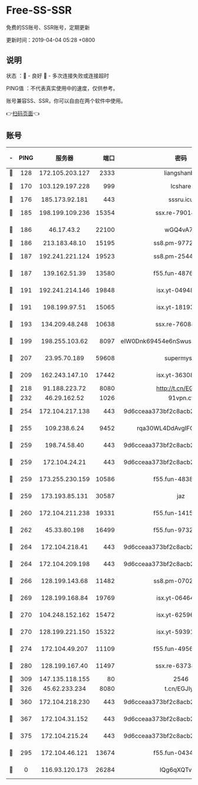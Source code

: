 # Free-SS-SSR

免费的SS账号、SSR账号，定期更新

更新时间：2019-04-04 05:28 +0800

## 说明

状态     ：🙂 - 良好 🙁 - 多次连接失败或连接超时

PING值   ：不代表真实使用中的速度，仅供参考。

账号兼容SS、SSR，你可以自由在两个软件中使用。

👉[扫码页面](https://liesauer.github.io/Free-SS-SSR/)👈

## 账号

|-|PING|服务器|端口|密码|加密方式|区域|
|:----:|:----:|:-----:|-----:|:----:|:----:|:----:|
|🙂|128|172.105.203.127|2333|liangshanbo|chacha20|JP|
|🙂|170|103.129.197.228|999|lcshare|aes-256-cfb|US|
|🙂|176|185.173.92.181|443|sssru.icu|rc4-md5|RU|
|🙂|185|198.199.109.236|15354|ssx.re-79014072|aes-256-cfb|US|
|🙂|186|46.17.43.2|22100|wGQ4vA7D|aes-256-gcm|RU|
|🙂|186|213.183.48.10|15195|ss8.pm-97720747|rc4-md5|RU|
|🙂|187|192.241.221.124|19523|ss8.pm-25447716|aes-256-cfb|US|
|🙂|187|139.162.51.39|13580|f55.fun-48765997|aes-256-cfb|SG|
|🙂|191|192.241.214.146|19848|isx.yt-04948668|aes-256-cfb|US|
|🙂|191|198.199.97.51|15065|isx.yt-18193604|aes-256-cfb|US|
|🙂|193|134.209.48.248|10638|ssx.re-76088274|aes-256-cfb|US|
|🙂|199|198.255.103.62|8097|eIW0Dnk69454e6nSwuspv9DmS201tQ0D|aes-256-cfb|US|
|🙂|207|23.95.70.189|59608|supermyssr|chacha20-ietf|US|
|🙂|209|162.243.147.10|17442|isx.yt-36308071|aes-256-cfb|US|
|🙂|218|91.188.223.72|8080|http://t.cn/EGJIyrl|rc4-md5|RU|
|🙂|232|46.29.162.52|1026|91vpn.cf|rc4-md5|RU|
|🙂|254|172.104.217.138|443|9d6cceaa373bf2c8acb22e60b6a58be6|aes-256-cfb|US|
|🙂|255|109.238.6.24|9452|rqa30WL4DdAvgIFG6Fs3znzTa|aes-256-cfb|FR|
|🙂|259|198.74.58.40|443|9d6cceaa373bf2c8acb22e60b6a58be6|aes-256-cfb|US|
|🙂|259|172.104.24.21|443|9d6cceaa373bf2c8acb22e60b6a58be6|aes-256-cfb|US|
|🙂|259|173.255.230.159|10586|f55.fun-48382227|aes-256-cfb|US|
|🙂|259|173.193.85.131|30587|jaz|aes-256-cfb|US|
|🙂|260|172.104.211.238|19331|f55.fun-14153413|aes-256-cfb|US|
|🙂|262|45.33.80.198|16499|f55.fun-97323314|aes-256-cfb|US|
|🙂|264|172.104.218.41|443|9d6cceaa373bf2c8acb22e60b6a58be6|aes-256-cfb|US|
|🙂|264|172.104.209.198|443|9d6cceaa373bf2c8acb22e60b6a58be6|aes-256-cfb|US|
|🙂|266|128.199.143.68|11482|ss8.pm-07027944|aes-256-cfb|SG|
|🙂|269|128.199.168.84|19769|isx.yt-06464795|aes-256-cfb|SG|
|🙂|270|104.248.152.162|15472|isx.yt-62596882|aes-256-cfb|SG|
|🙂|270|128.199.221.150|15322|isx.yt-59391923|aes-256-cfb|SG|
|🙂|274|172.104.49.207|11109|f55.fun-49562246|aes-256-cfb|SG|
|🙂|280|128.199.167.40|11497|ssx.re-63738740|aes-256-cfb|SG|
|🙂|309|147.135.118.155|80|2546|chacha20|US|
|🙂|326|45.62.233.234|8080|t.cn/EGJIyrl|rc4-md5|CA|
|🙂|360|172.104.218.230|443|9d6cceaa373bf2c8acb22e60b6a58be6|aes-256-cfb|US|
|🙂|367|172.104.31.152|443|9d6cceaa373bf2c8acb22e60b6a58be6|aes-256-cfb|US|
|🙂|375|172.104.215.24|443|9d6cceaa373bf2c8acb22e60b6a58be6|aes-256-cfb|US|
|🙂|295|172.104.46.121|13674|f55.fun-04347398|aes-256-cfb|SG|
|🙁|0|116.93.120.173|26284|IQg6qXQTvhnJ|aes-256-cfb|PH|
